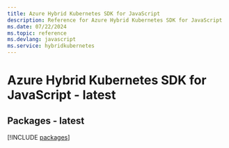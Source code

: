 ```yaml
---
title: Azure Hybrid Kubernetes SDK for JavaScript
description: Reference for Azure Hybrid Kubernetes SDK for JavaScript
ms.date: 07/22/2024
ms.topic: reference
ms.devlang: javascript
ms.service: hybridkubernetes
---
```

# Azure Hybrid Kubernetes SDK for JavaScript - latest
## Packages - latest
[!INCLUDE [packages](hybrid-kubernetes-index.md)]